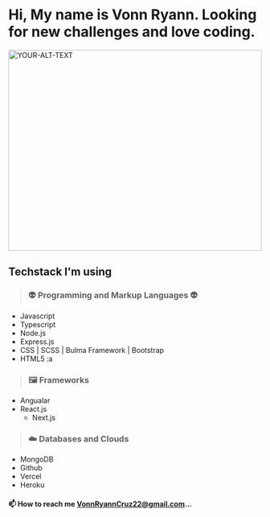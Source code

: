 #  Hi, My name is Vonn Ryann. Looking for new challenges and love coding.

<picture>
 <source media="(prefers-color-scheme: dark)" height="400px" width="100%" srcset="https://images.pexels.com/photos/301599/pexels-photo-301599.jpeg?cs=srgb&dl=pexels-pixabay-301599.jpg&fm=jpg">
 <source media="(prefers-color-scheme: light)" height="400px" width="100%" srcset="https://images.pexels.com/photos/301599/pexels-photo-301599.jpeg?cs=srgb&dl=pexels-pixabay-301599.jpg&fm=jpg">
 <img alt="YOUR-ALT-TEXT" src="YOUR-DEFAULT-IMAGE">
</picture>




## Techstack I'm using

>### 👽 Programming and Markup Languages 👽

  - Javascript 
  - Typescript
  - Node.js
  - Express.js
  - CSS | SCSS | Bulma Framework | Bootstrap
  - HTML5
  :a

>### 🖼️ Frameworks
  - Angualar
  - React.js
    - Next.js
 
>### ☁️ Databases and Clouds
  - MongoDB
  - Github
  - Vercel
  - Heroku





#### 📫 How to reach me VonnRyannCruz22@gmail.com...




<!---
VonnnRyann/VonnnRyann is a ✨ special ✨ repository because its `README.md` (this file) appears on your GitHub profile.
You can click the Preview link to take a look at your changes.
--->

